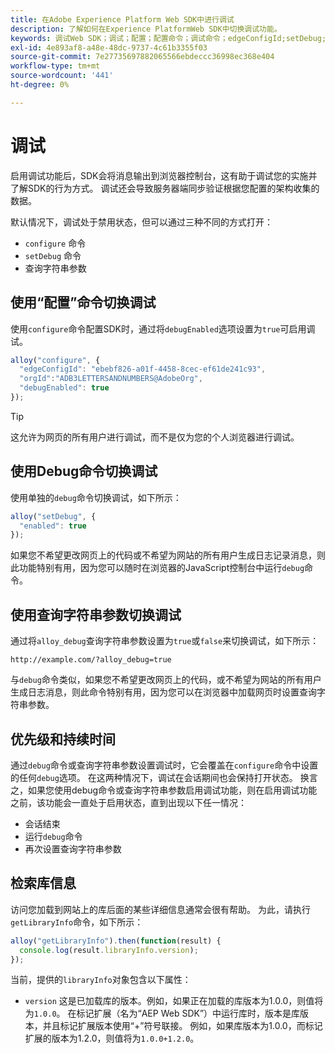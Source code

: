 ```yaml
---
title: 在Adobe Experience Platform Web SDK中进行调试
description: 了解如何在Experience PlatformWeb SDK中切换调试功能。
keywords: 调试Web SDK；调试；配置；配置命令；调试命令；edgeConfigId;setDebug;debugEnabled；调试；
exl-id: 4e893af8-a48e-48dc-9737-4c61b3355f03
source-git-commit: 7e27735697882065566ebdeccc36998ec368e404
workflow-type: tm+mt
source-wordcount: '441'
ht-degree: 0%

---
```


# 调试

启用调试功能后，SDK会将消息输出到浏览器控制台，这有助于调试您的实施并了解SDK的行为方式。 调试还会导致服务器端同步验证根据您配置的架构收集的数据。

默认情况下，调试处于禁用状态，但可以通过三种不同的方式打开：

* `configure` 命令
* `setDebug` 命令
* 查询字符串参数

## 使用“配置”命令切换调试

使用`configure`命令配置SDK时，通过将`debugEnabled`选项设置为`true`可启用调试。

```javascript
alloy("configure", {
  "edgeConfigId": "ebebf826-a01f-4458-8cec-ef61de241c93",
  "orgId":"ADB3LETTERSANDNUMBERS@AdobeOrg",
  "debugEnabled": true
});
```

>[!TIP]
>
>这允许为网页的所有用户进行调试，而不是仅为您的个人浏览器进行调试。

## 使用Debug命令切换调试

使用单独的`debug`命令切换调试，如下所示：

```javascript
alloy("setDebug", {
  "enabled": true
});
```

如果您不希望更改网页上的代码或不希望为网站的所有用户生成日志记录消息，则此功能特别有用，因为您可以随时在浏览器的JavaScript控制台中运行`debug`命令。

## 使用查询字符串参数切换调试

通过将`alloy_debug`查询字符串参数设置为`true`或`false`来切换调试，如下所示：

```HTTP
http://example.com/?alloy_debug=true
```

与`debug`命令类似，如果您不希望更改网页上的代码，或不希望为网站的所有用户生成日志消息，则此命令特别有用，因为您可以在浏览器中加载网页时设置查询字符串参数。

## 优先级和持续时间

通过`debug`命令或查询字符串参数设置调试时，它会覆盖在`configure`命令中设置的任何`debug`选项。 在这两种情况下，调试在会话期间也会保持打开状态。 换言之，如果您使用debug命令或查询字符串参数启用调试功能，则在启用调试功能之前，该功能会一直处于启用状态，直到出现以下任一情况：

* 会话结束
* 运行`debug`命令
* 再次设置查询字符串参数

## 检索库信息

访问您加载到网站上的库后面的某些详细信息通常会很有帮助。 为此，请执行`getLibraryInfo`命令，如下所示：

```js
alloy("getLibraryInfo").then(function(result) {
  console.log(result.libraryInfo.version);
});
```

当前，提供的`libraryInfo`对象包含以下属性：

* `version` 这是已加载库的版本。例如，如果正在加载的库版本为1.0.0，则值将为`1.0.0`。 在标记扩展（名为“AEP Web SDK”）中运行库时，版本是库版本，并且标记扩展版本使用“+”符号联接。 例如，如果库版本为1.0.0，而标记扩展的版本为1.2.0，则值将为`1.0.0+1.2.0`。
